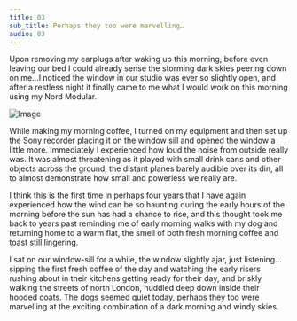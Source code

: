 ```yaml
---
title: 03
sub_title: Perhaps they too were marvelling…
audio: 03
---
```


Upon removing my earplugs after waking up this morning, before even leaving our bed I could already sense the storming dark skies peering down on me…I noticed the window in our studio was ever so slightly open, and after a restless night it finally came to me what I would work on this morning using my Nord Modular. 

![Image](/assets/img/Snd-03.jpg)

While making my morning coffee, I turned on my equipment and then set up the Sony recorder placing it on the window sill and opened the window a little more. Immediately I experienced how loud the noise from outside really was. It was almost threatening as it played with small drink cans and other objects across the ground, the distant planes barely audible over its din, all to almost demonstrate how small and powerless we really are.

I think this is the first time in perhaps four years that I have again experienced how the wind can be so haunting during the early hours of the morning before the sun has had a chance to rise, and this thought took me back to years past reminding me of early morning walks with my dog and returning home to a warm flat, the smell of both fresh morning coffee and toast still lingering.

I sat on our window-sill for a while, the window slightly ajar, just listening…sipping the first fresh coffee of the day and watching the early risers rushing about in their kitchens getting ready for their day, and briskly walking the streets of north London, huddled deep down inside their hooded coats. The dogs seemed quiet today, perhaps they too were marvelling at the exciting combination of a dark morning and windy skies.